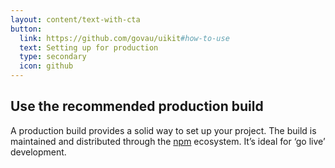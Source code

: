 ```yaml
---
layout: content/text-with-cta
button:
  link: https://github.com/govau/uikit#how-to-use
  text: Setting up for production
  type: secondary
  icon: github
---
```


## Use the recommended production build

A production build provides a solid way to set up your project. The build is maintained and distributed through the [npm](https://www.npmjs.com) ecosystem. It’s ideal for ‘go live’ development.
